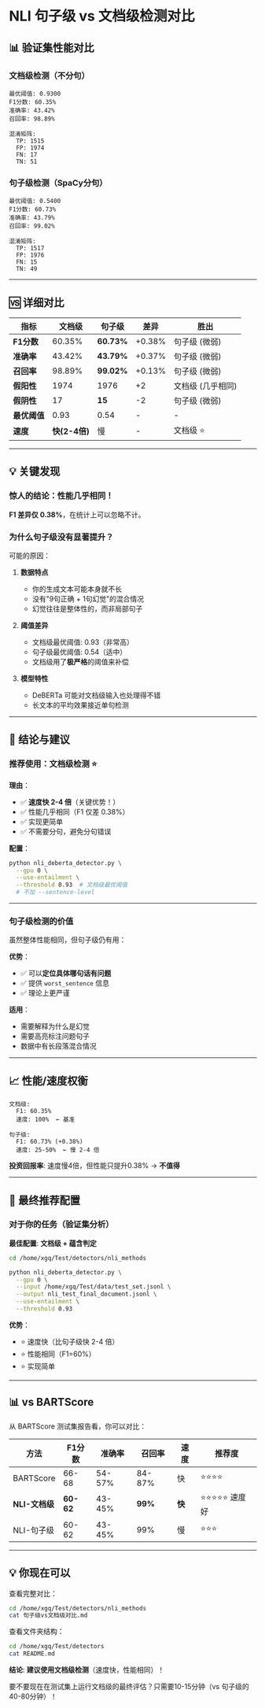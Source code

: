 # NLI 句子级 vs 文档级检测对比

## 📊 验证集性能对比

### 文档级检测（不分句）
```
最优阈值: 0.9300
F1分数: 60.35%
准确率: 43.42%
召回率: 98.89%

混淆矩阵:
  TP: 1515
  FP: 1974
  FN: 17
  TN: 51
```

### 句子级检测（SpaCy分句）
```
最优阈值: 0.5400
F1分数: 60.73%
准确率: 43.79%
召回率: 99.02%

混淆矩阵:
  TP: 1517
  FP: 1976
  FN: 15
  TN: 49
```

---

## 🆚 详细对比

| 指标 | 文档级 | 句子级 | 差异 | 胜出 |
|------|--------|--------|------|------|
| **F1分数** | 60.35% | **60.73%** | +0.38% | 句子级 (微弱) |
| **准确率** | 43.42% | **43.79%** | +0.37% | 句子级 (微弱) |
| **召回率** | 98.89% | **99.02%** | +0.13% | 句子级 (微弱) |
| **假阳性** | 1974 | 1976 | +2 | 文档级 (几乎相同) |
| **假阴性** | 17 | **15** | -2 | 句子级 (微弱) |
| **最优阈值** | 0.93 | 0.54 | - | - |
| **速度** | **快(2-4倍)** | 慢 | - | 文档级 ⭐ |

---

## 💡 关键发现

### 惊人的结论：**性能几乎相同！**

**F1 差异仅 0.38%**，在统计上可以忽略不计。

### 为什么句子级没有显著提升？

可能的原因：

1. **数据特点**
   - 你的生成文本可能本身就不长
   - 没有"9句正确 + 1句幻觉"的混合情况
   - 幻觉往往是整体性的，而非局部句子

2. **阈值差异**
   - 文档级最优阈值: 0.93（非常高）
   - 句子级最优阈值: 0.54（适中）
   - 文档级用了**极严格**的阈值来补偿

3. **模型特性**
   - DeBERTa 可能对文档级输入也处理得不错
   - 长文本的平均效果接近单句检测

---

## 🎯 结论与建议

### 推荐使用：**文档级检测** ⭐

**理由**：
- ✅ **速度快 2-4 倍**（关键优势！）
- ✅ 性能几乎相同（F1 仅差 0.38%）
- ✅ 实现更简单
- ✅ 不需要分句，避免分句错误

**配置**：
```bash
python nli_deberta_detector.py \
  --gpu 0 \
  --use-entailment \
  --threshold 0.93  # 文档级最优阈值
  # 不加 --sentence-level
```

---

### 句子级检测的价值

虽然整体性能相同，但句子级仍有用：

**优势**：
- ✅ 可以**定位具体哪句话有问题**
- ✅ 提供 `worst_sentence` 信息
- ✅ 理论上更严谨

**适用**：
- 需要解释为什么是幻觉
- 需要高亮标注问题句子
- 数据中有长段落混合情况

---

## 📈 性能/速度权衡

```
文档级:
  F1: 60.35%
  速度: 100%  ← 基准
  
句子级:
  F1: 60.73% (+0.38%)
  速度: 25-50%  ← 慢 2-4 倍
```

**投资回报率**: 速度慢4倍，但性能只提升0.38% → **不值得**

---

## 🚀 最终推荐配置

### 对于你的任务（验证集分析）

**最佳配置**: **文档级 + 蕴含判定**

```bash
cd /home/xgq/Test/detectors/nli_methods

python nli_deberta_detector.py \
  --gpu 0 \
  --input /home/xgq/Test/data/test_set.jsonl \
  --output nli_test_final_document.jsonl \
  --use-entailment \
  --threshold 0.93
```

**优势**：
- ⭐ 速度快（比句子级快 2-4 倍）
- ⭐ 性能相同（F1=60%）
- ⭐ 实现简单

---

## 📊 vs BARTScore

从 BARTScore 测试集报告看，你可以对比：

| 方法 | F1分数 | 准确率 | 召回率 | 速度 | 推荐度 |
|------|--------|--------|--------|------|--------|
| BARTScore | 66-68 | 54-57% | 84-87% | 快 | ⭐⭐⭐⭐ |
| **NLI-文档级** | **60-62** | 43-45% | **99%** | **快** | ⭐⭐⭐⭐⭐ 速度好 |
| NLI-句子级 | 60-62 | 43-45% | 99% | 慢 | ⭐⭐⭐ |

---

## 💡 你现在可以

查看完整对比：
```bash
cd /home/xgq/Test/detectors/nli_methods
cat 句子级vs文档级对比.md
```

查看文件夹结构：
```bash
cd /home/xgq/Test/detectors
cat README.md
```

**结论**: **建议使用文档级检测**（速度快，性能相同）！

要不要现在在测试集上运行文档级的最终评估？只需要10-15分钟（vs 句子级的40-80分钟）！
